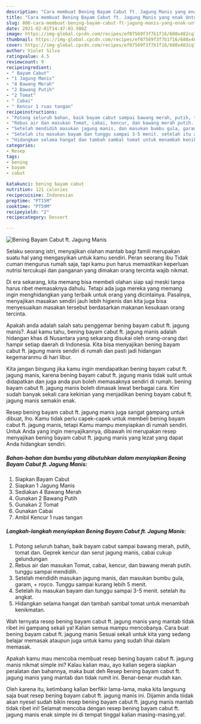 ```yaml
---
description: "Cara membuat Bening Bayam Cabut ft. Jagung Manis yang enak Untuk Jualan"
title: "Cara membuat Bening Bayam Cabut ft. Jagung Manis yang enak Untuk Jualan"
slug: 806-cara-membuat-bening-bayam-cabut-ft-jagung-manis-yang-enak-untuk-jualan
date: 2021-02-01T14:47:03.506Z
image: https://img-global.cpcdn.com/recipes/ef07569f3f7b1f16/680x482cq70/bening-bayam-cabut-ft-jagung-manis-foto-resep-utama.jpg
thumbnail: https://img-global.cpcdn.com/recipes/ef07569f3f7b1f16/680x482cq70/bening-bayam-cabut-ft-jagung-manis-foto-resep-utama.jpg
cover: https://img-global.cpcdn.com/recipes/ef07569f3f7b1f16/680x482cq70/bening-bayam-cabut-ft-jagung-manis-foto-resep-utama.jpg
author: Violet Silva
ratingvalue: 4.5
reviewcount: 9
recipeingredient:
- " Bayam Cabut"
- "1 Jagung Manis"
- "4 Bawang Merah"
- "2 Bawang Putih"
- "2 Tomat"
- " Cabai"
- " Kencur 1 ruas tangan"
recipeinstructions:
- "Potong seluruh bahan, baik bayam cabut sampai bawang merah, putih, tomat dan. Geprek kencur dan serut jagung manis, cabai cukup gelundungan"
- "Rebus air dan masukan Tomat, cabai, kencur, dan bawang merah putih. tunggu sampai mendidih."
- "Setelah mendidih masukan jagung manis, dan masukan bumbu gula, garam, + royco. Tunggu sampai kurang lebih 5 menit."
- "Setelah itu masukan bayam dan tunggu sampai 3-5 menit. setelah itu angkat."
- "Hidangkan selama hangat dan tambah sambal tomat untuk menambah kenikmatan."
categories:
- Resep
tags:
- bening
- bayam
- cabut

katakunci: bening bayam cabut 
nutrition: 121 calories
recipecuisine: Indonesian
preptime: "PT15M"
cooktime: "PT59M"
recipeyield: "2"
recipecategory: Dessert

---
```



![Bening Bayam Cabut ft. Jagung Manis](https://img-global.cpcdn.com/recipes/ef07569f3f7b1f16/680x482cq70/bening-bayam-cabut-ft-jagung-manis-foto-resep-utama.jpg)

Selaku seorang istri, menyajikan olahan mantab bagi famili merupakan suatu hal yang mengasyikan untuk kamu sendiri. Peran seorang ibu Tidak cuman mengurus rumah saja, tapi kamu pun harus memastikan keperluan nutrisi tercukupi dan panganan yang dimakan orang tercinta wajib nikmat.

Di era  sekarang, kita memang bisa membeli olahan siap saji meski tanpa harus ribet memasaknya dahulu. Tetapi ada juga mereka yang memang ingin menghidangkan yang terbaik untuk orang yang dicintainya. Pasalnya, menyajikan masakan sendiri jauh lebih higienis dan kita juga bisa menyesuaikan masakan tersebut berdasarkan makanan kesukaan orang tercinta. 



Apakah anda adalah salah satu penggemar bening bayam cabut ft. jagung manis?. Asal kamu tahu, bening bayam cabut ft. jagung manis adalah hidangan khas di Nusantara yang sekarang disukai oleh orang-orang dari hampir setiap daerah di Indonesia. Kita bisa menyajikan bening bayam cabut ft. jagung manis sendiri di rumah dan pasti jadi hidangan kegemaranmu di hari libur.

Kita jangan bingung jika kamu ingin mendapatkan bening bayam cabut ft. jagung manis, karena bening bayam cabut ft. jagung manis tidak sulit untuk didapatkan dan juga anda pun boleh memasaknya sendiri di rumah. bening bayam cabut ft. jagung manis boleh dimasak lewat berbagai cara. Kini sudah banyak sekali cara kekinian yang menjadikan bening bayam cabut ft. jagung manis semakin enak.

Resep bening bayam cabut ft. jagung manis juga sangat gampang untuk dibuat, lho. Kamu tidak perlu capek-capek untuk membeli bening bayam cabut ft. jagung manis, tetapi Kamu mampu menyiapkan di rumah sendiri. Untuk Anda yang ingin menyajikannya, dibawah ini merupakan resep menyajikan bening bayam cabut ft. jagung manis yang lezat yang dapat Anda hidangkan sendiri.

<!--inarticleads1-->

##### Bahan-bahan dan bumbu yang dibutuhkan dalam menyiapkan Bening Bayam Cabut ft. Jagung Manis:

1. Siapkan  Bayam Cabut
1. Siapkan 1 Jagung Manis
1. Sediakan 4 Bawang Merah
1. Gunakan 2 Bawang Putih
1. Gunakan 2 Tomat
1. Gunakan  Cabai
1. Ambil  Kencur 1 ruas tangan




<!--inarticleads2-->

##### Langkah-langkah menyiapkan Bening Bayam Cabut ft. Jagung Manis:

1. Potong seluruh bahan, baik bayam cabut sampai bawang merah, putih, tomat dan. Geprek kencur dan serut jagung manis, cabai cukup gelundungan
1. Rebus air dan masukan Tomat, cabai, kencur, dan bawang merah putih. tunggu sampai mendidih.
1. Setelah mendidih masukan jagung manis, dan masukan bumbu gula, garam, + royco. Tunggu sampai kurang lebih 5 menit.
1. Setelah itu masukan bayam dan tunggu sampai 3-5 menit. setelah itu angkat.
1. Hidangkan selama hangat dan tambah sambal tomat untuk menambah kenikmatan.




Wah ternyata resep bening bayam cabut ft. jagung manis yang mantab tidak ribet ini gampang sekali ya! Kalian semua mampu mencobanya. Cara buat bening bayam cabut ft. jagung manis Sesuai sekali untuk kita yang sedang belajar memasak ataupun juga untuk kamu yang sudah lihai dalam memasak.

Apakah kamu mau mencoba membuat resep bening bayam cabut ft. jagung manis nikmat simple ini? Kalau kalian mau, ayo kalian segera siapkan peralatan dan bahannya, maka buat deh Resep bening bayam cabut ft. jagung manis yang mantab dan tidak rumit ini. Benar-benar mudah kan. 

Oleh karena itu, ketimbang kalian berfikir lama-lama, maka kita langsung saja buat resep bening bayam cabut ft. jagung manis ini. Dijamin anda tiidak akan nyesel sudah bikin resep bening bayam cabut ft. jagung manis mantab tidak ribet ini! Selamat mencoba dengan resep bening bayam cabut ft. jagung manis enak simple ini di tempat tinggal kalian masing-masing,ya!.

